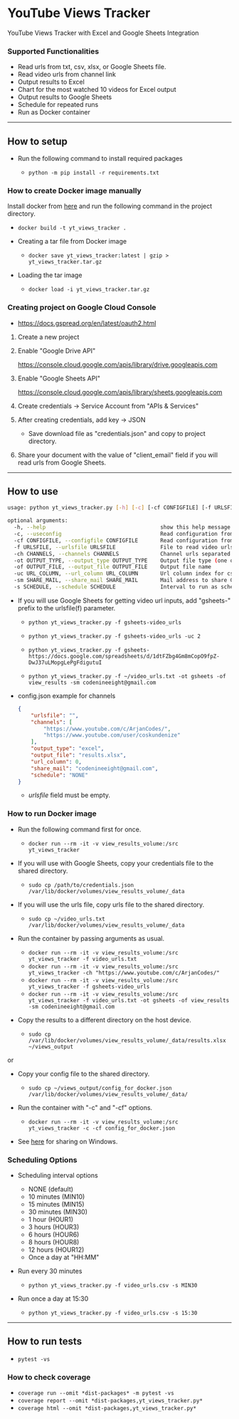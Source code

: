 YouTube Views Tracker
=====================

YouTube Views Tracker with Excel and Google Sheets Integration

### Supported Functionalities

* Read urls from txt, csv, xlsx, or Google Sheets file.
* Read video urls from channel link
* Output results to Excel
* Chart for the most watched 10 videos for Excel output
* Output results to Google Sheets
* Schedule for repeated runs
* Run as Docker container

---

## How to setup

* Run the following command to install required packages

    * `python -m pip install -r requirements.txt`

### How to create Docker image manually

Install docker from [here](https://docs.docker.com/get-docker/) and run the following command in the project directory.

* `docker build -t yt_views_tracker .`

* Creating a tar file from Docker image

    * `docker save yt_views_tracker:latest | gzip > yt_views_tracker.tar.gz`

* Loading the tar image

    * `docker load -i yt_views_tracker.tar.gz`

### Creating project on Google Cloud Console

* https://docs.gspread.org/en/latest/oauth2.html

1. Create a new project

2. Enable "Google Drive API"

    https://console.cloud.google.com/apis/library/drive.googleapis.com

3. Enable "Google Sheets API"

    https://console.cloud.google.com/apis/library/sheets.googleapis.com

4. Create credentials -> Service Account from "APIs & Services"

5. After creating credentials, add key -> JSON

    * Save download file as "credentials.json" and copy to project directory.

6. Share your document with the value of "client_email" field if you will read urls from Google Sheets.

---

## How to use

```sh
usage: python yt_views_tracker.py [-h] [-c] [-cf CONFIGFILE] [-f URLSFILE] [-ch CHANNELS] [-ot OUTPUT_TYPE] [-of OUTPUT_FILE] [-uc URL_COLUMN] [-sm SHARE_MAIL] [-s SCHEDULE]

optional arguments:
  -h, --help                                    show this help message and exit
  -c, --useconfig                               Read configuration from config.json file
  -cf CONFIGFILE, --configfile CONFIGFILE       Read configuration from given file
  -f URLSFILE, --urlsfile URLSFILE              File to read video urls
  -ch CHANNELS, --channels CHANNELS             Channel urls separated by comma
  -ot OUTPUT_TYPE, --output_type OUTPUT_TYPE    Output file type (one of excel, gsheets)
  -of OUTPUT_FILE, --output_file OUTPUT_FILE    Output file name
  -uc URL_COLUMN, --url_column URL_COLUMN       Url column index for csv, xlsx, or Google Sheets input
  -sm SHARE_MAIL, --share_mail SHARE_MAIL       Mail address to share Google Sheets document
  -s SCHEDULE, --schedule SCHEDULE              Interval to run as scheduled task
```

* If you will use Google Sheets for getting video url inputs, add "gsheets-" prefix to the urlsfile(f) parameter.

    * `python yt_views_tracker.py -f gsheets-video_urls`
    * `python yt_views_tracker.py -f gsheets-video_urls -uc 2`
    * `python yt_views_tracker.py -f gsheets-https://docs.google.com/spreadsheets/d/1dtFZbg4Gm8mCopO9fpZ-DwJ37uLMopgLePgFdigutuI`

    * `python yt_views_tracker.py -f ~/video_urls.txt -ot gsheets -of view_results -sm codenineeight@gmail.com`

* config.json example for channels

    ```json
    {
        "urlsfile": "",
        "channels": [
            "https://www.youtube.com/c/ArjanCodes/",
            "https://www.youtube.com/user/coskundenize"
        ],
        "output_type": "excel",
        "output_file": "results.xlsx",
        "url_column": 0,
        "share_mail": "codenineeight@gmail.com",
        "schedule": "NONE"
    }
    ```

    * *urlsfile* field must be empty.


### How to run Docker image

* Run the following command first for once.

    * `docker run --rm -it -v view_results_volume:/src yt_views_tracker`

* If you will use with Google Sheets, copy your credentials file to the shared directory.
    * `sudo cp /path/to/credentials.json /var/lib/docker/volumes/view_results_volume/_data`

* If you will use the urls file, copy urls file to the shared directory.
    * `sudo cp ~/video_urls.txt /var/lib/docker/volumes/view_results_volume/_data`

* Run the container by passing arguments as usual.
    * `docker run --rm -it -v view_results_volume:/src yt_views_tracker -f video_urls.txt`
    * `docker run --rm -it -v view_results_volume:/src yt_views_tracker -ch "https://www.youtube.com/c/ArjanCodes/"`
    * `docker run --rm -it -v view_results_volume:/src yt_views_tracker -f gsheets-video_urls`
    * `docker run --rm -it -v view_results_volume:/src yt_views_tracker -f video_urls.txt -ot gsheets -of view_results -sm codenineeight@gmail.com`

* Copy the results to a different directory on the host device.
    * `sudo cp /var/lib/docker/volumes/view_results_volume/_data/results.xlsx ~/views_output`

or

* Copy your config file to the shared directory.
    * `sudo cp ~/views_output/config_for_docker.json /var/lib/docker/volumes/view_results_volume/_data/`

* Run the container with "-c" and "-cf" options.
    * `docker run --rm -it -v view_results_volume:/src yt_views_tracker -c -cf config_for_docker.json`


* See [here](https://docs.docker.com/desktop/windows/#file-sharing) for sharing on Windows.


### Scheduling Options

* Scheduling interval options

    - NONE (default)
    - 10 minutes (MIN10)
    - 15 minutes (MIN15)
    - 30 minutes (MIN30)
    - 1 hour     (HOUR1)
    - 3 hours    (HOUR3)
    - 6 hours    (HOUR6)
    - 8 hours    (HOUR8)
    - 12 hours   (HOUR12)
    - Once a day at "HH:MM"

* Run every 30 minutes
    * `python yt_views_tracker.py -f video_urls.csv -s MIN30`

* Run once a day at 15:30
    * `python yt_views_tracker.py -f video_urls.csv -s 15:30`

---

## How to run tests

* `pytest -vs`

### How to check coverage

* `coverage run --omit *dist-packages* -m pytest -vs`
* `coverage report --omit *dist-packages,yt_views_tracker.py*`
* `coverage html --omit *dist-packages,yt_views_tracker.py*`
